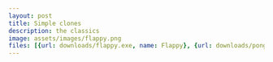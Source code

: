 ```yaml
---
layout: post
title: Simple clones
description: the classics
image: assets/images/flappy.png
files: [{url: downloads/flappy.exe, name: Flappy}, {url: downloads/pong.exe, name: Pong}]
---
```


